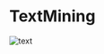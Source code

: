 # TextMining 

![text](https://user-images.githubusercontent.com/7158671/28868699-e8abb1f4-7782-11e7-9af6-d8b2b8182cfb.png)
